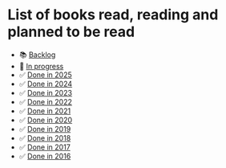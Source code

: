 # List of books read, reading and planned to be read

- 📚 [Backlog](backlog.md)
- 📖 [In progress](in-progress.md)
- ✅ [Done in 2025](done-2025.md)
- ✅ [Done in 2024](done-2024.md)
- ✅ [Done in 2023](done-2023.md)
- ✅ [Done in 2022](done-2022.md)
- ✅ [Done in 2021](done-2021.md)
- ✅ [Done in 2020](done-2020.md)
- ✅ [Done in 2019](done-2019.md)
- ✅ [Done in 2018](done-2018.md)
- ✅ [Done in 2017](done-2017.md)
- ✅ [Done in 2016](done-2016.md)
